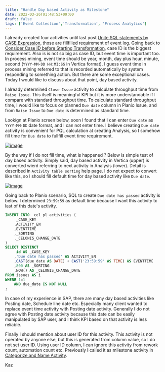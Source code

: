 ```yaml
---
title: "Handle Day based Activity as Milestone"
date: 2022-03-26T01:48:53+09:00
draft: false
tags: ['Event Collection','Transformation', 'Process Analytics']
---
```


I already created four activities until last post [Unite SQL statements by CASE Expression](../2022-03-19-unite-sql-statements-by-case-expression), those are fillfilled requirement of event log. Going back to [Consider Case ID before Starting Transformation](../2022-02-12-consider-case-id-before-starting-transformation), case ID is the biggest requirement. Also is is not so big as case ID, but event time is important too. In process mining, event time should be year, month, day plus hour, minute, second (`YYYY-MM-DD HH:MI:SS` in Vertica format). I guess event time in process mining referred to that is recorded automatically by system responding to something action. But there are some exceptional cases. Today I would like to discuss about that point, day based activity.

I already determined `Close Issue` activity to calculate throughput time from `Raise Issue`. This itself is meaningful KPI but it is more understandable if I compare with standard throughput time. To calculate standard throughput time, I would like to focus on planned `Due date` column in Planio Issue, and from `Raise Issue` to `Due date` is determined as standard time.

Lookign at Planio screen below, soon I found that I can enter `Due date` as `YYYY-MM-DD` date format, and I can not enter time. I believe creating `Due date` activity is convenient for PQL calculation at creating Analysis, so I somehow fill time for `Due date` to fullfill event time requirement.

[![image](https://user-images.githubusercontent.com/67397583/159487601-38bd7abf-0fb4-4447-a5bb-5704cdea60a4.png)](https://user-images.githubusercontent.com/67397583/159487601-38bd7abf-0fb4-4447-a5bb-5704cdea60a4.png)

By the way if I do not fill time, what is happened ? Below is simple test of day based activity. Simply said, day based activity in Vertica (upper) is converted wierd referring to next activity in Analysis (lower). Detail is described in `Activity table sorting` help page. I do not expect to convert like this, so I should fill default time for day based activity like `Due date`.

[![image](https://user-images.githubusercontent.com/67397583/159489824-fc764de9-a2e3-462f-8a9d-3f07313e6f26.png)](https://user-images.githubusercontent.com/67397583/159489824-fc764de9-a2e3-462f-8a9d-3f07313e6f26.png)

Going back to Planio scenario, SQL to create `Due date has passed` activity is below. I determined `23:59:59` as default time because I want this activity to last of this date's activity.

```sql
INSERT INTO _cel_pl_activities (
     _CASE_KEY
    ,ACTIVITY_EN
    ,EVENTTIME
    ,_SORTING 
    ,_CELONIS_CHANGE_DATE
)
SELECT DISTINCT
     id AS _CASE_KEY
    ,'Due date has passed' AS ACTIVITY_EN
    ,CAST(due_date AS DATE) + CAST('23:59:59' AS TIME) AS EVENTTIME
    ,800 AS _SORTING
    ,NOW() AS _CELONIS_CHANGE_DATE
FROM issues AS i
WHERE 1=1
    AND due_date IS NOT NULL
;
```

In case of my experience in SAP, there are many day based activities like Posting date, Schedule line date etc. Especially many client wanted to replace event time activity with Posting date activity. Generally I do not agree with Posting date activity because this date can be easily manipulated by SAP user, and I think KPI based on that activity is less reliable. 

Finally I should mention about user ID for this activity. This activity is not operated by anyone else, but this is generated from column value, so I do not set user ID. Using user ID column, I can ignore this activity from rework count, automation count etc. Previously I called it as milestone activity in [Categorize and Name Activity](../2021-07-24-categorize-and-name-activity).

Kaz